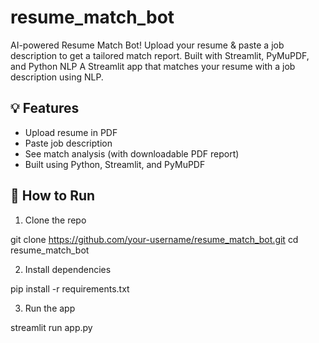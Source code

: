 # resume_match_bot
AI-powered Resume Match Bot! Upload your resume &amp; paste a job description to get a tailored match report. Built with Streamlit, PyMuPDF, and Python NLP
A Streamlit app that matches your resume with a job description using NLP.

## 💡 Features
- Upload resume in PDF
- Paste job description
- See match analysis (with downloadable PDF report)
- Built using Python, Streamlit, and PyMuPDF

## 🚀 How to Run

1. Clone the repo  

git clone https://github.com/your-username/resume_match_bot.git
cd resume_match_bot

2. Install dependencies

pip install -r requirements.txt

3. Run the app

streamlit run app.py

